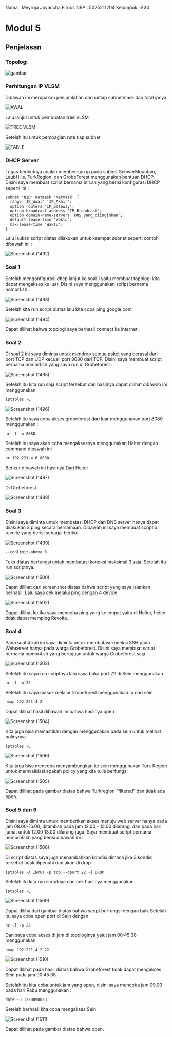 Nama : Meyroja Jovancha Firoos
NRP  : 5025211204
Kelompok : E30


# Modul 5
## Penjelasan
### Topologi 
![gambar](https://github.com/joyazovancha/Modul-5/assets/145383781/99f74b64-5ecc-4a99-894f-d176ffc7c41c)

### Perhitungan IP VLSM
  Dibawah ini merupakan penjumlahan dari setiap subnetmask dan total ipnya

  
  ![AWAL](https://github.com/joyazovancha/Modul-5/assets/145383781/137fe36a-66eb-41c5-920b-500ed3d6ec6d)


  
  Lalu lanjut untuk pembuatan tree VLSM

  
  ![TREE VLSM](https://github.com/joyazovancha/Modul-5/assets/145383781/c32bef29-6f6c-4f4e-a64a-9f12ea6e6e17)


  Setelah itu untuk pembagian rute tiap subnet
  
  ![TABLE](https://github.com/joyazovancha/Modul-5/assets/145383781/02c5c119-1889-432f-ba66-c5b1e6fe516d)

  ### DHCP Server
  Tugas berikutnya adalah memberikan ip pada subnet SchwerMountain, LaubHills, TurkRegion, dan GrobeForest menggunakan bantuan DHCP.
  Disini saya membuat script bernama init.sh yang berisi konfigurasi DHCP seperti ini :
  ```
  subnet 'NID' netmask 'Netmask' {
    range 'IP_Awal' 'IP_Akhir';
    option routers 'iP_Gateway';
    option broadcast-address 'IP_Broadcast';
    option domain-name-servers 'DNS_yang_diinginkan';
    default-lease-time 'Waktu';
    max-lease-time 'Waktu';
  }
```
  Lalu laukan script diatas dilakukan untuk keempat subnet seperti contoh dibawah ini : 
  
  ![Screenshot (1492)](https://github.com/joyazovancha/Modul-5/assets/145383781/2d7df98f-9e12-4160-9c1d-bc757808cded)

  ### Soal 1
  Setelah mengonfigurasi dhcp lanjut ke soal 1 yaitu membuat topologi kita dapat mengakses ke luar. Disini saya menggunakan script bernama nomor1.sh :

  ![Screenshot (1493)](https://github.com/joyazovancha/Modul-5/assets/145383781/fb91e6c1-b6bd-4cdb-ba99-21fed535e279)

  Setelah kita run script diatas lalu kita coba ping google.com

  ![Screenshot (1494)](https://github.com/joyazovancha/Modul-5/assets/145383781/b2f65dc6-f701-477b-9fb1-f4deddd5833f)

  Dapat dilihat bahwa topologi saya berhasil connect ke internet.
  
  ### Soal 2
  Di soal 2 ini saya diminta untuk mendrop semua paket yang berasal dari port TCP dan UDP kecuali port 8080 dari TCP.
  Disini saya membuat script bernama nomor1.sh yang saya run di Grobeforest :

  ![Screenshot (1495)](https://github.com/joyazovancha/Modul-5/assets/145383781/8e918173-c88c-46fd-bc28-3a204321367b)

  Setelah itu kita run saja script tersebut dan hasilnya dapat dilihat dibawah ini menggunakan 
  ```
  iptables -L
  ```
  
![Screenshot (1496)](https://github.com/joyazovancha/Modul-5/assets/145383781/cc80fdb8-ae99-4371-b8c0-fb233ca6238e)

Setelah itu saya coba akses grobeforest dari luar menggunakan port 8080 menggunakan : 
```
nc -l -p 8080
```
Setelah itu saya akan coba mengaksesnya menggunakan Heiter dengan command dibawah ini 
```
nc 192.221.4.6 8080
```

Berikut dibawah ini hasilnya 
Dari Heiter

![Screenshot (1497)](https://github.com/joyazovancha/Modul-5/assets/145383781/0c2399c9-7c72-46fc-b3d2-8bcf6dffc8e6)


Di Grobeforest

![Screenshot (1498)](https://github.com/joyazovancha/Modul-5/assets/145383781/243ec891-58a0-470a-b0ec-b2579203a4dd)

### Soal 3
Disini saya diminta untuk membatasi DHCP dan DNS server hanya dapat dilakukan 3 ping secara bersamaan. 
Dibawah ini saya membuat script di revolte yang berisi sebagai berikut


![Screenshot (1499)](https://github.com/joyazovancha/Modul-5/assets/145383781/0a3bcf2c-be16-4132-b767-c90caae2591d)

```
--conlimit-above 3
```
Teks diatas berfungsi untuk membatasi koneksi maksimal 3 saja. Setelah itu run scriptnya.

![Screenshot (1500)](https://github.com/joyazovancha/Modul-5/assets/145383781/215cf406-be67-41ad-b269-e38722ef6d71)

Dapat dilihat dari screenshot diatas bahwa script yang saya jalankan berhasil. Lalu saya cek melalui ping dengan 4 device.


![Screenshot (1502)](https://github.com/joyazovancha/Modul-5/assets/145383781/88e82d7f-f735-4dcb-a226-eab22d4c777d)

Dapat dilihat ketika saya mencoba ping yang ke empat yaitu di Heiter, heiter tidak dapat memping Revolte.

### Soal 4
Pada soal 4 kali ini saya diminta untuk membatasi koneksi SSH pada Webserver hanya pada warga Grobeforest.
Disini saya membuat script bernama nomor4.sh yang bertujuan untuk warga Grobeforest saja 


![Screenshot (1503)](https://github.com/joyazovancha/Modul-5/assets/145383781/44f899bc-8e72-43c3-8677-4df16d005979)

Setelah itu saya run scriptnya lalu saya buka port 22 di Sein menggunakan 
```
nc -l -p 22
```
Setelah itu saya masuk melalui Grobeforest menggunakan ip dari sein
```
nmap 192.221.4.2
```

Dapat dilihat hasil dibawah ini bahwa hasilnya open

![Screenshot (1504)](https://github.com/joyazovancha/Modul-5/assets/145383781/e46be148-3b38-4e66-b05a-0d218e82fcdc)

Kita juga bisa memastikan dengan menggunakan pada sein untuk melihat policynya
```
iptables -L
```
![Screenshot (1506)](https://github.com/joyazovancha/Modul-5/assets/145383781/9edd3564-c876-4cc0-bd02-d6e5fe772e00)

Kita juga bisa mencoba menyambungkan ke sein menggunakan Turk Region untuk memvalidasi apakah policy yang kita tulis berfungsi 

![Screenshot (1505)](https://github.com/joyazovancha/Modul-5/assets/145383781/dc67bf73-df8b-4fb0-8db2-289080463a24)

Dapat dilihat pada gambar diatas bahwa Turkregion "filtered" dan tidak ada open.

### Soal 5 dan 6
Disini saya diminta untuk memberikan akses menuju web server hanya pada jam 08.00-16.00, ditambah pada jam 12.00 - 13.00 dilarang, dan pada hari jumat untuk 12.00 13.00 dilarang juga.
Saya membuat script bernama nomor56.sh yang berisi dibawah ini : 

![Screenshot (1508)](https://github.com/joyazovancha/Modul-5/assets/145383781/a7e6e31c-193e-47de-8edd-563440b96289)

Di script diatas saya juga menambahkan kondisi dimana jika 3 kondisi tersebut tidak dipenuhi dan akan di drop
```
iptables -A INPUT -p tcp --dport 22 -j DROP
```
Setelah itu kita run scriptnya dan cek hasilnya menggunakan 
```
iptables -L
```

![Screenshot (1509)](https://github.com/joyazovancha/Modul-5/assets/145383781/a007631e-7918-49fc-bc42-7b6ed3845d83)


Dapat diliha dari gambar diatas bahwa script berfungsi dengan baik
Setelah itu saya coba open port di Sein dengan 
```
nc -l -p 22
```
Dan saya coba akses di jam di topologinya yaiut jam 00:45:38 menggunakan 
```
nmap 192.221.4.2 22
```

![Screenshot (1510)](https://github.com/joyazovancha/Modul-5/assets/145383781/32734a31-fcb4-4acc-aa42-5ff780471fbc)

Dapat dilihat pada hasil diatas bahwa Grobeforest tidak dapat mengakses Sein pada jam 00:45:38

Setelah itu kita coba untuk jam yang open, disini saya mencoba jam 09.00 pada hari Rabu menggunakan : 
```
date -u 1220090023
```

Setelah berhasil kita coba mengakses Sein 

![Screenshot (1511)](https://github.com/joyazovancha/Modul-5/assets/145383781/646f1653-c5da-4467-85a4-1255a816ffe8)

Dapat dilihat pada gambar diatas bahwa open.

  
  
  
